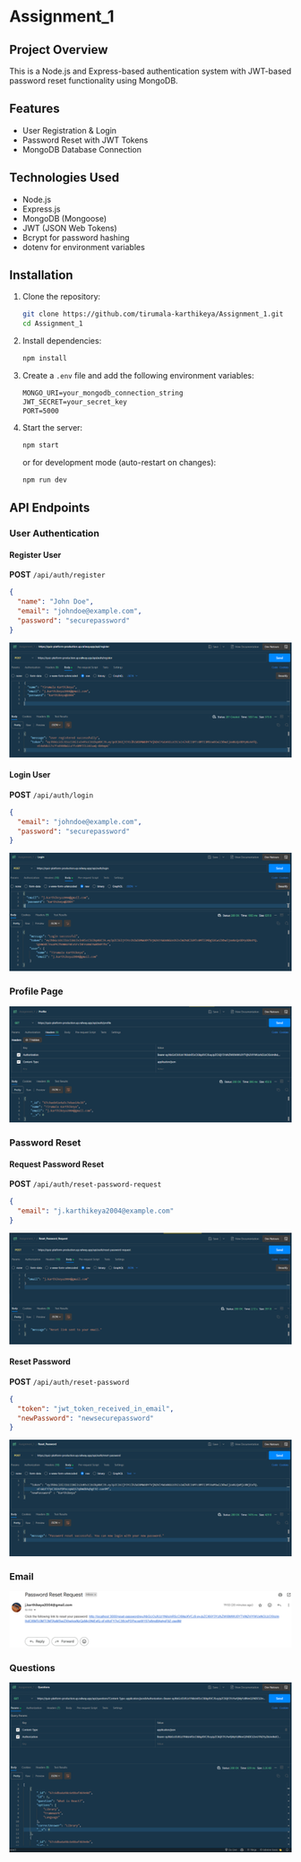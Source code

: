 # Assignment\_1

## Project Overview

This is a Node.js and Express-based authentication system with JWT-based password reset functionality using MongoDB.

## Features

- User Registration & Login
- Password Reset with JWT Tokens
- MongoDB Database Connection

## Technologies Used

- Node.js
- Express.js
- MongoDB (Mongoose)
- JWT (JSON Web Tokens)
- Bcrypt for password hashing
- dotenv for environment variables

## Installation

1. Clone the repository:

   ```sh
   git clone https://github.com/tirumala-karthikeya/Assignment_1.git
   cd Assignment_1
   ```

2. Install dependencies:

   ```sh
   npm install
   ```

3. Create a `.env` file and add the following environment variables:

   ```env
   MONGO_URI=your_mongodb_connection_string
   JWT_SECRET=your_secret_key
   PORT=5000
   ```

4. Start the server:

   ```sh
   npm start
   ```

   or for development mode (auto-restart on changes):

   ```sh
   npm run dev
   ```

## API Endpoints

### User Authentication

#### Register User

**POST** `/api/auth/register`

```json
{
  "name": "John Doe",
  "email": "johndoe@example.com",
  "password": "securepassword"
}
```
![Register Page](backend/screenshots/Register.png)

#### Login User

**POST** `/api/auth/login`

```json
{
  "email": "johndoe@example.com",
  "password": "securepassword"
}
```
![Login Page](backend/screenshots/Login.png)

### Profile Page

![Profile Page](backend/screenshots/Profile.png)

### Password Reset

#### Request Password Reset

**POST** `/api/auth/reset-password-request`

```json
{
  "email": "j.karthikeya2004@example.com"
}
```
![Reset Password Page](backend/screenshots/Reset_password.png)

#### Reset Password

**POST** `/api/auth/reset-password`

```json
{
  "token": "jwt_token_received_in_email",
  "newPassword": "newsecurepassword"
}
```
![ Password Reset Page](backend/screenshots/Reset_password_request.png)

### Email

![Email Page](backend/screenshots/Reset.png)

### Questions
![Questions Page](backend/screenshots/Questions.png)


